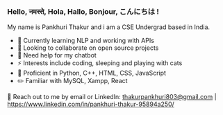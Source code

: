 ### Hello, नमस्ते, Hola, Hallo, Bonjour, こんにちは !
My name is Pankhuri Thakur and i am a CSE Undergrad based in India.

 - 🌱 Currently learning NLP and working with APIs
 - 👯 Looking to collaborate on open source projects
 - 🤔 Need help for my chatbot
 - ⚡ Interests include coding, sleeping and playing with cats
 - 🧠 Proficient in Python, C++, HTML, CSS, JavaScript
 - ✏️ Familiar with MySQL, Xampp, React

💬 Reach out to me by email or LinkedIn: thakurpankhuri803@gmail.com | https://www.linkedin.com/in/pankhuri-thakur-95894a250/ 
<!--
**punz321/punz321** is a ✨ _special_ ✨ repository because its `README.md` (this file) appears on your GitHub profile.

Here are some ideas to get you started:

- 🔭 I’m currently working on ..

-  Ask me about ...
- 📫 How to reach me: ...

-  Fun fact: ...
-->
